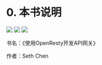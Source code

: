 # 0. 本书说明

[![](https://img.shields.io/badge/%E7%94%B5%E5%AD%90%E4%B9%A6-%E7%82%B9%E5%87%BB%E6%9F%A5%E7%9C%8B-brightgreen)](https://docs.iunote.com/) [![](https://img.shields.io/badge/Github-eipes%20%2F%20how--to--make--an--api--gateway-brightgreen)](https://github.com/eipes/how-to-make-an-api-gateway) [![](https://img.shields.io/badge/%E4%BD%9C%E8%80%85-Seth%20Cheng-green)](https://www.iunote.com)

书名：《使用OpenResty开发API网关》

作者：Seth Chen
